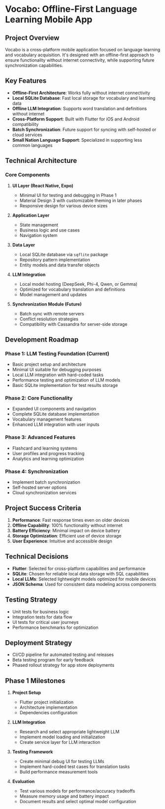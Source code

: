 # Vocabo: Offline-First Language Learning Mobile App

## Project Overview

Vocabo is a cross-platform mobile application focused on language learning and vocabulary acquisition. It's designed with an offline-first approach to ensure functionality without internet connectivity, while supporting future synchronization capabilities.

## Key Features

- **Offline-First Architecture**: Works fully without internet connectivity
- **Local SQLite Database**: Fast local storage for vocabulary and learning data
- **Offline LLM Integration**: Supports word translation and definitions without internet
- **Cross-Platform Support**: Built with Flutter for iOS and Android compatibility
- **Batch Synchronization**: Future support for syncing with self-hosted or cloud services
- **Small Nation Language Support**: Specialized in supporting less common languages

## Technical Architecture

### Core Components

1. **UI Layer (React Native, Expo)**

   - Minimal UI for testing and debugging in Phase 1
   - Material Design 3 with customizable theming in later phases
   - Responsive design for various device sizes

2. **Application Layer**

   - State management
   - Business logic and use cases
   - Navigation system

3. **Data Layer**

   - Local SQLite database via `sqflite` package
   - Repository pattern implementation
   - Entity models and data transfer objects

4. **LLM Integration**

   - Local model hosting (DeepSeek, Phi-4, Qwen, or Gemma)
   - Optimized for vocabulary translation and definitions
   - Model management and updates

5. **Synchronization Module (Future)**
   - Batch sync with remote servers
   - Conflict resolution strategies
   - Compatibility with Cassandra for server-side storage

## Development Roadmap

### Phase 1: LLM Testing Foundation (Current)

- Basic project setup and architecture
- Minimal UI suitable for debugging purposes
- Local LLM integration with hard-coded tasks
- Performance testing and optimization of LLM models
- Basic SQLite implementation for test results storage

### Phase 2: Core Functionality

- Expanded UI components and navigation
- Complete SQLite database implementation
- Vocabulary management features
- Enhanced LLM integration with user inputs

### Phase 3: Advanced Features

- Flashcard and learning systems
- User profiles and progress tracking
- Analytics and learning optimization

### Phase 4: Synchronization

- Implement batch synchronization
- Self-hosted server options
- Cloud synchronization services

## Project Success Criteria

1. **Performance**: Fast response times even on older devices
2. **Offline Capability**: 100% functionality without internet
3. **Battery Efficiency**: Minimal impact on device battery
4. **Storage Optimization**: Efficient use of device storage
5. **User Experience**: Intuitive and accessible design

## Technical Decisions

- **Flutter**: Selected for cross-platform capabilities and performance
- **SQLite**: Chosen for reliable local data storage with SQL capabilities
- **Local LLMs**: Selected lightweight models optimized for mobile devices
- **JSON Schema**: Used for consistent data modeling across components

## Testing Strategy

- Unit tests for business logic
- Integration tests for data flow
- UI tests for critical user journeys
- Performance benchmarks for optimization

## Deployment Strategy

- CI/CD pipeline for automated testing and releases
- Beta testing program for early feedback
- Phased rollout strategy for app store deployments

## Phase 1 Milestones

1. **Project Setup**

   - Flutter project initialization
   - Architecture implementation
   - Dependencies configuration

2. **LLM Integration**

   - Research and select appropriate lightweight LLM
   - Implement model loading and initialization
   - Create service layer for LLM interaction

3. **Testing Framework**

   - Create minimal debug UI for testing LLMs
   - Implement hard-coded test cases for translation tasks
   - Build performance measurement tools

4. **Evaluation**
   - Test various models for performance/accuracy tradeoffs
   - Measure memory usage and battery impact
   - Document results and select optimal model configuration
